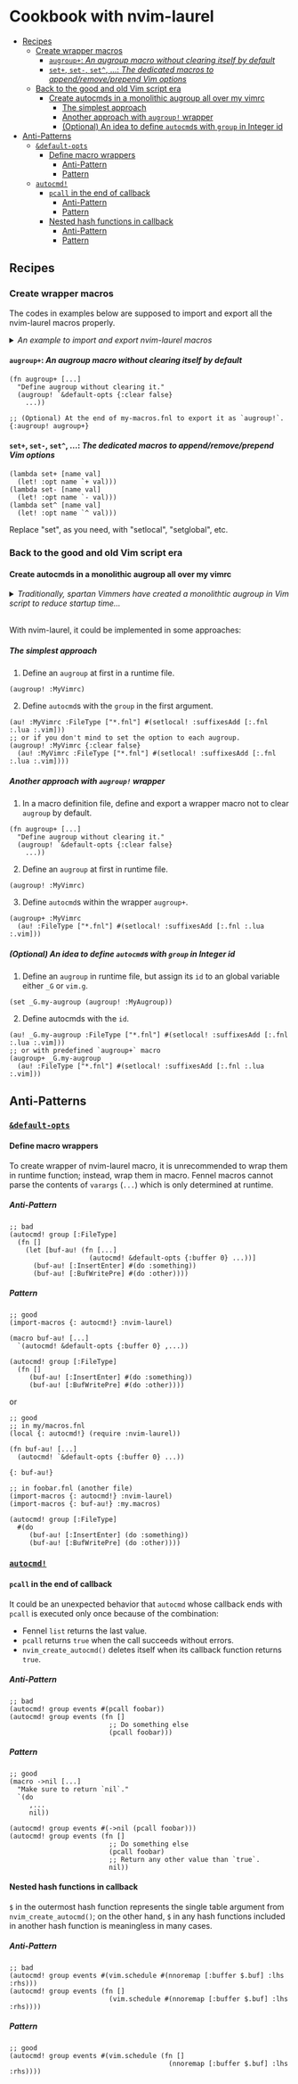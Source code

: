 # Cookbook with nvim-laurel

<!-- panvimdoc-ignore-start -->

- [Recipes](#recipes)
  - [Create wrapper macros](#create-wrapper-macros)
    - [`augroup+`: _An augroup macro without clearing itself by default_](#augroup-an-augroup-macro-without-clearing-itself-by-default)
    - [`set+`, `set-`, `set^`, ...: _The dedicated macros to append/remove/prepend Vim options_](#set-set--set--the-dedicated-macros-to-appendremoveprepend-vim-options)
  - [Back to the good and old Vim script era](#back-to-the-good-and-old-vim-script-era)
    - [Create autocmds in a monolithic augroup all over my vimrc](#create-autocmds-in-a-monolithic-augroup-all-over-my-vimrc)
      - [The simplest approach](#the-simplest-approach)
      - [Another approach with `augroup!` wrapper](#another-approach-with-augroup-wrapper)
      - [(Optional) An idea to define `autocmd`s with `group` in Integer id](#optional-an-idea-to-define-autocmds-with-group-in-integer-id)
- [Anti-Patterns](#anti-patterns)
  - [`&default-opts`](#default-opts)
    - [Define macro wrappers](#define-macro-wrappers)
      - [Anti-Pattern](#anti-pattern)
      - [Pattern](#pattern)
  - [`autocmd!`](#autocmd)
    - [`pcall` in the end of callback](#pcall-in-the-end-of-callback)
      - [Anti-Pattern](#anti-pattern-1)
      - [Pattern](#pattern-1)
    - [Nested hash functions in callback](#nested-hash-functions-in-callback)
      - [Anti-Pattern](#anti-pattern-2)
      - [Pattern](#pattern-2)

<!-- panvimdoc-ignore-end -->

## Recipes

### Create wrapper macros

The codes in examples below are supposed to import and export all the
nvim-laurel macros properly.

<details>
<summary>
<i>
An example to import and export nvim-laurel macros
</i>
</summary>

In a macro definition file, say `my-macros.fnl`,

```fennel
(local {: let!
        : set!
        : setlocal!
        : setglobal!
        : go!
        : bo!
        : wo!
        : g!
        : b!
        : w!
        : t!
        : v!
        : env!
        : map!
        : unmap!
        : <C-u>
        : <Cmd>
        : command!
        : augroup!
        : au!
        : autocmd!
        : feedkeys!
        : highlight!} (require :nvim-laurel.macros))
```

And export them at the bottom of the file:

```fennel
{: let!
 : set!
 : setlocal!
 : setglobal!
 : go!
 : bo!
 : wo!
 : g!
 : b!
 : w!
 : t!
 : v!
 : env!
 : map!
 : unmap!
 : <C-u>
 : <Cmd>
 : command!
 : augroup!
 : au!
 : autocmd!
 : feedkeys!
 : highlight!}
```

Then, at the top of example codes,

```fennel
;; Note: This is only for convenience sake; `require-macros` is officially deprecated
;; in favor of `import-macros` in Fennel v0.4.0.
(require-macros :my-macros)
```

</details>

<!-- panvimdoc-ignore-start -->

#### `augroup+`: _An augroup macro without clearing itself by default_

<!-- panvimdoc-ignore-end -->
<!-- panvimdoc-include-comment
augroup+                                                     *laurel-augroup+*
-->

```fennel
(fn augroup+ [...]
  "Define augroup without clearing it."
  (augroup! `&default-opts {:clear false}
    ...))

;; (Optional) At the end of my-macros.fnl to export it as `augroup!`.
{:augroup! augroup+}
```

<!-- panvimdoc-ignore-start -->

#### `set+`, `set-`, `set^`, ...: _The dedicated macros to append/remove/prepend Vim options_

<!-- panvimdoc-ignore-end -->
<!-- panvimdoc-include-comment
set+                                                             *laurel-set+*
set-                                                             *laurel-set-*
set^                                                             *laurel-set^*
setlocal+                                                   *laurel-setlocal+*
setlocal-                                                   *laurel-setlocal-*
setlocal^                                                   *laurel-setlocal^*
setglobal+                                                 *laurel-setglobal+*
setglobal-                                                 *laurel-setglobal-*
setglobal^                                                 *laurel-setglobal^*
go+                                                               *laurel-go+*
go-                                                               *laurel-go-*
go^                                                               *laurel-go^*
-->

```fennel
(lambda set+ [name val]
  (let! :opt name `+ val)))
(lambda set- [name val]
  (let! :opt name `- val)))
(lambda set^ [name val]
  (let! :opt name `^ val)))
```

Replace "set", as you need, with "setlocal", "setglobal", etc.

### Back to the good and old Vim script era

<!-- panvimdoc-ignore-start -->

#### Create autocmds in a monolithic augroup all over my vimrc

<!-- panvimdoc-ignore-end -->
<!-- panvimdoc-include-comment
monolithic-augroup                                 *laurel-monolithic-augroup*
-->

<details>
<summary>
<i>
Traditionally, spartan Vimmers have created a monolithtic augroup in Vim script to reduce startup time...
</i>
</summary>

```vim
" At first,
augroup MyVimrc
  au!
augroup END

" Then, define as many autocmds as needed.
au MyVimrc FileType *.fnl setlocal suffixesadd=.fnl,.lua,.vim
" or in another format,
augroup MyVimrc
  au FileType *.fnl setlocal suffixesadd=.fnl,.lua,.vim
augroup END
```

</details>

<br>

With nvim-laurel, it could be implemented in some approaches:

##### The simplest approach

1. Define an `augroup` at first in a runtime file.

```fennel
(augroup! :MyVimrc)
```

2. Define `autocmd`s with the `group` in the first argument.

```fennel
(au! :MyVimrc :FileType ["*.fnl"] #(setlocal! :suffixesAdd [:.fnl :.lua :.vim]))
;; or if you don't mind to set the option to each augroup.
(augroup! :MyVimrc {:clear false}
  (au! :MyVimrc :FileType ["*.fnl"] #(setlocal! :suffixesAdd [:.fnl :.lua :.vim])))
```

##### Another approach with `augroup!` wrapper

1. In a macro definition file, define and export a wrapper macro not to clear
   `augroup` by default.

```fennel
(fn augroup+ [...]
  "Define augroup without clearing it."
  (augroup! `&default-opts {:clear false}
    ...))
```

2. Define an `augroup` at first in runtime file.

```fennel
(augroup! :MyVimrc)
```

3. Define `autocmd`s within the wrapper `augroup+`.

```fennel
(augroup+ :MyVimrc
  (au! :FileType ["*.fnl"] #(setlocal! :suffixesAdd [:.fnl :.lua :.vim]))
```

##### (Optional) An idea to define `autocmd`s with `group` in Integer id

1. Define an `augroup` in runtime file, but assign its `id` to an global
   variable either `_G` or `vim.g`.

```fennel
(set _G.my-augroup (augroup! :MyAugroup))
```

2. Define autocmds with the `id`.

```fennel
(au! _G.my-augroup :FileType ["*.fnl"] #(setlocal! :suffixesAdd [:.fnl :.lua :.vim]))
;; or with predefined `augroup+` macro
(augroup+ _G.my-augroup
  (au! :FileType ["*.fnl"] #(setlocal! :suffixesAdd [:.fnl :.lua :.vim]))
```

## Anti-Patterns

<!-- panvimdoc-ignore-start -->

### [`&default-opts`](#default-opts)

<!-- panvimdoc-ignore-end -->
<!-- panvimdoc-include-comment
                                          *laurel-anti-patterns-&default-opts*
-->

#### Define macro wrappers

To create wrapper of nvim-laurel macro, it is unrecommended to wrap them in
runtime function; instead, wrap them in macro.
Fennel macros cannot parse the contents of `varargs` (`...`) which is only
determined at runtime.

##### Anti-Pattern

```fennel
;; bad
(autocmd! group [:FileType]
  (fn []
    (let [buf-au! (fn [...]
                    (autocmd! &default-opts {:buffer 0} ...))]
      (buf-au! [:InsertEnter] #(do :something))
      (buf-au! [:BufWritePre] #(do :other))))
```

##### Pattern

```fennel
;; good
(import-macros {: autocmd!} :nvim-laurel)

(macro buf-au! [...]
  `(autocmd! &default-opts {:buffer 0} ,...))

(autocmd! group [:FileType]
  (fn []
     (buf-au! [:InsertEnter] #(do :something))
     (buf-au! [:BufWritePre] #(do :other))))
```

or

```fennel
;; good
;; in my/macros.fnl
(local {: autocmd!} (require :nvim-laurel))

(fn buf-au! [...]
  (autocmd! `&default-opts {:buffer 0} ...))

{: buf-au!}
```

```fennel
;; in foobar.fnl (another file)
(import-macros {: autocmd!} :nvim-laurel)
(import-macros {: buf-au!} :my.macros)

(autocmd! group [:FileType]
  #(do
     (buf-au! [:InsertEnter] (do :something))
     (buf-au! [:BufWritePre] (do :other))))
```

<!-- panvimdoc-ignore-start -->

### [`autocmd!`](#autocmd)

<!-- panvimdoc-ignore-end -->
<!-- panvimdoc-include-comment
                                               *laurel-anti-patterns-autocmd!*
-->

#### `pcall` in the end of callback

It could be an unexpected behavior that `autocmd` whose callback ends with
`pcall` is executed only once because of the combination:

- Fennel `list` returns the last value.
- `pcall` returns `true` when the call succeeds without errors.
- `nvim_create_autocmd()` deletes itself when its callback function returns
  `true`.

##### Anti-Pattern

```fennel
;; bad
(autocmd! group events #(pcall foobar))
(autocmd! group events (fn []
                         ;; Do something else
                         (pcall foobar)))
```

##### Pattern

```fennel
;; good
(macro ->nil [...]
  "Make sure to return `nil`."
  `(do
     ,...
     nil))

(autocmd! group events #(->nil (pcall foobar)))
(autocmd! group events (fn []
                         ;; Do something else
                         (pcall foobar)
                         ;; Return any other value than `true`.
                         nil))
```

#### Nested hash functions in callback

`$` in the outermost hash function represents the single table argument from
`nvim_create_autocmd()`; on the other hand, `$` in any hash functions included
in another hash function is meaningless in many cases.

##### Anti-Pattern

```fennel
;; bad
(autocmd! group events #(vim.schedule #(nnoremap [:buffer $.buf] :lhs :rhs)))
(autocmd! group events (fn []
                         (vim.schedule #(nnoremap [:buffer $.buf] :lhs :rhs))))
```

##### Pattern

```fennel
;; good
(autocmd! group events #(vim.schedule (fn []
                                        (nnoremap [:buffer $.buf] :lhs :rhs))))
```
